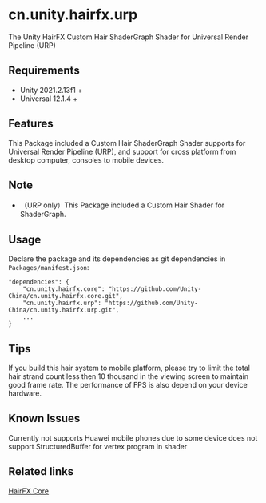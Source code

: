 # cn.unity.hairfx.urp
The Unity HairFX Custom Hair ShaderGraph Shader for Universal Render Pipeline (URP)

## Requirements

- Unity 2021.2.13f1 +
- Universal 12.1.4 +


## Features

This Package included a Custom Hair ShaderGraph Shader supports for Universal Render Pipeline (URP), and support for cross platform from desktop computer, consoles to mobile devices.


## Note

- （URP only）This Package included a Custom Hair Shader for ShaderGraph.

## Usage

Declare the package and its dependencies as git dependencies in `Packages/manifest.json`:

```
"dependencies": {
    "cn.unity.hairfx.core": "https://github.com/Unity-China/cn.unity.hairfx.core.git",
    "cn.unity.hairfx.urp": "https://github.com/Unity-China/cn.unity.hairfx.urp.git",
    ...
}
```

## Tips
If you build this hair system to mobile platform, please try to limit the total hair strand count less then 10 thousand in the viewing screen to maintain good frame rate. The performance of FPS is also depend on your device hardware.


## Known Issues
Currently not supports Huawei mobile phones due to some device does not support StructuredBuffer for vertex program in shader

## Related links
[HairFX Core](https://github.com/Unity-China/cn.unity.hairfx.core)
